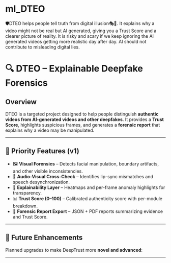 # ml_DTEO
🛡DTEO helps people tell truth from digital illusion🎭🤖. It explains why a video might not be real but AI generated, giving you a Trust Score and a clearer picture of reality. It is risky and scary if we keep ignoring the AI generated videos getting more realistic day after day. AI should not contribute to misleading digital lies. 


# 🔍 DTEO – Explainable Deepfake Forensics  

## Overview

DTEO is a targeted project designed to help people distinguish **authentic videos from AI-generated videos and other deepfakes**. It provides a **Trust Score**, highlights suspicious frames, and generates a **forensic report** that explains why a video may be manipulated.  

---

## 🚀 Priority Features (v1)  
- 🖼 **Visual Forensics** – Detects facial manipulation, boundary artifacts, and other visible inconsistencies.  
- 🎤 **Audio-Visual Cross-Check** – Identifies lip-sync mismatches and speech desynchronization.  
- 🔎 **Explainability Layer** – Heatmaps and per-frame anomaly highlights for transparency.  
- 📊 **Trust Score (0–100)** – Calibrated authenticity score with per-module breakdown.  
- 📑 **Forensic Report Export** – JSON + PDF reports summarizing evidence and Trust Score.  

---

## 🔮 Future Enhancements  
Planned upgrades to make DeepTrust more **novel and advanced**:  

---

